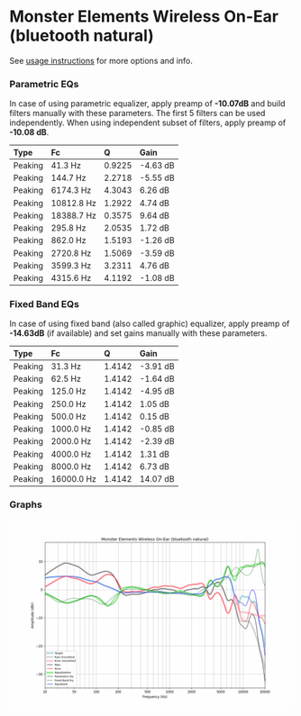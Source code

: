 # Monster Elements Wireless On-Ear (bluetooth natural)
See [usage instructions](https://github.com/jaakkopasanen/AutoEq#usage) for more options and info.

### Parametric EQs
In case of using parametric equalizer, apply preamp of **-10.07dB** and build filters manually
with these parameters. The first 5 filters can be used independently.
When using independent subset of filters, apply preamp of **-10.08 dB**.

| Type    | Fc         |      Q | Gain     |
|:--------|:-----------|:-------|:---------|
| Peaking | 41.3 Hz    | 0.9225 | -4.63 dB |
| Peaking | 144.7 Hz   | 2.2718 | -5.55 dB |
| Peaking | 6174.3 Hz  | 4.3043 | 6.26 dB  |
| Peaking | 10812.8 Hz | 1.2922 | 4.74 dB  |
| Peaking | 18388.7 Hz | 0.3575 | 9.64 dB  |
| Peaking | 295.8 Hz   | 2.0535 | 1.72 dB  |
| Peaking | 862.0 Hz   | 1.5193 | -1.26 dB |
| Peaking | 2720.8 Hz  | 1.5069 | -3.59 dB |
| Peaking | 3599.3 Hz  | 3.2311 | 4.76 dB  |
| Peaking | 4315.6 Hz  | 4.1192 | -1.08 dB |

### Fixed Band EQs
In case of using fixed band (also called graphic) equalizer, apply preamp of **-14.63dB**
(if available) and set gains manually with these parameters.

| Type    | Fc         |      Q | Gain     |
|:--------|:-----------|:-------|:---------|
| Peaking | 31.3 Hz    | 1.4142 | -3.91 dB |
| Peaking | 62.5 Hz    | 1.4142 | -1.64 dB |
| Peaking | 125.0 Hz   | 1.4142 | -4.95 dB |
| Peaking | 250.0 Hz   | 1.4142 | 1.05 dB  |
| Peaking | 500.0 Hz   | 1.4142 | 0.15 dB  |
| Peaking | 1000.0 Hz  | 1.4142 | -0.85 dB |
| Peaking | 2000.0 Hz  | 1.4142 | -2.39 dB |
| Peaking | 4000.0 Hz  | 1.4142 | 1.31 dB  |
| Peaking | 8000.0 Hz  | 1.4142 | 6.73 dB  |
| Peaking | 16000.0 Hz | 1.4142 | 14.07 dB |

### Graphs
![](./Monster%20Elements%20Wireless%20On-Ear%20(bluetooth%20natural).png)